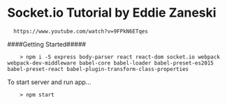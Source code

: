 # Socket.io Tutorial by Eddie Zaneski

```
  https://www.youtube.com/watch?v=9FPkN6ETqes
```

####Getting Started#####

```
	> npm i -S express body-parser react react-dom socket.io webpack webpack-dev-middleware babel-core babel-loader babel-preset-es2015 babel-preset-react babel-plugin-transform-class-properties
```

To start server and run app...

```
	> npm start
```
